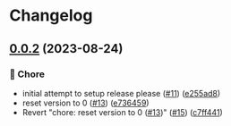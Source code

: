 # Changelog

## [0.0.2](https://github.com/open-feature/swift-sdk/compare/v0.0.1...v0.0.2) (2023-08-24)


### 🧹 Chore

* initial attempt to setup release please ([#11](https://github.com/open-feature/swift-sdk/issues/11)) ([e255ad8](https://github.com/open-feature/swift-sdk/commit/e255ad8876c2ad85e21bb1e17653aa59d58c5f10))
* reset version to 0 ([#13](https://github.com/open-feature/swift-sdk/issues/13)) ([e736459](https://github.com/open-feature/swift-sdk/commit/e736459bde510d7e6a11857cc0d4c81fd812e2ee))
* Revert "chore: reset version to 0 ([#13](https://github.com/open-feature/swift-sdk/issues/13))" ([#15](https://github.com/open-feature/swift-sdk/issues/15)) ([c7ff441](https://github.com/open-feature/swift-sdk/commit/c7ff4412e6ac14a041c258e62ece8e3e99e5eba3))
